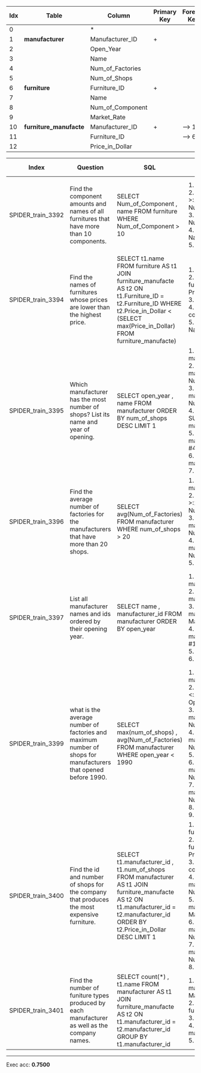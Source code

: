  | Idx | Table      | Column | Primary Key | Foreign Key | 
 | ----------- | ----------- | ----------- | ----------- | ----------- | 
  | 0 |  | * |   |   | 
 | 1 | **manufacturer** | Manufacturer_ID | + |   | 
 | 2 |   | Open_Year |   |   | 
 | 3 |   | Name |   |   | 
 | 4 |   | Num_of_Factories |   |   | 
 | 5 |   | Num_of_Shops |   |   | 
 | 6 | **furniture** | Furniture_ID | + |   | 
 | 7 |   | Name |   |   | 
 | 8 |   | Num_of_Component |   |   | 
 | 9 |   | Market_Rate |   |   | 
 | 10 | **furniture_manufacte** | Manufacturer_ID | + | --> 1 | 
 | 11 |   | Furniture_ID |   | --> 6 | 
 | 12 |   | Price_in_Dollar |   |   | 
 
  | Index | Question  | SQL | gold QDMR | pred QDMR | Exec | SQL hardness |
  | ----------- | ----------- | ----------- |  ----------- | ----------- | ----------- | ----------- | 
 | SPIDER_train_3392 | Find the component amounts and names of all furnitures that have more than 10 components. | SELECT Num_of_Component ,  name FROM furniture WHERE Num_of_Component  >  10 | 1. SELECT[tbl:​furniture] <br>2. FILTER[#1, comparative:​>:​10:​col:​furniture:​Num_of_Component] <br>3. PROJECT[col:​furniture:​Num_of_Component, #2] <br>4. PROJECT[col:​furniture:​Name, #2] <br>5. UNION[#3, #4] <br> | 1. SELECT[tbl:​furniture] <br>2. COMPARATIVE[#1, #1, comparative:​>:​10:​col:​furniture:​Num_of_Component] <br>3. PROJECT[col:​furniture:​Num_of_Component, #2] <br>4. PROJECT[col:​furniture:​Name, #2] <br>5. UNION[#3, #4] <br> | + | medium | 
  | SPIDER_train_3394 | Find the names of furnitures whose prices are lower than the highest price. | SELECT t1.name FROM furniture AS t1 JOIN furniture_manufacte AS t2 ON t1.Furniture_ID  =  t2.Furniture_ID WHERE t2.Price_in_Dollar  <  (SELECT max(Price_in_Dollar) FROM furniture_manufacte) | 1. SELECT[tbl:​furniture] <br>2. PROJECT[col:​furniture_manufacte:​Price_in_Dollar, #1] <br>3. AGGREGATE[max, #2] <br>4. COMPARATIVE[#1, #2, comparative:​<:​#3] <br>5. PROJECT[col:​furniture:​Name, #4] <br> | 1. SELECT[tbl:​furniture] <br>2. PROJECT[col:​furniture_manufacte:​Price_in_Dollar, #1] <br>3. AGGREGATE[max, #2] <br>4. COMPARATIVE[#1, #1, comparative:​=:​#3] <br>5. PROJECT[col:​furniture:​Name, #4] <br> | - | extra | 
  | SPIDER_train_3395 | Which manufacturer has the most number of shops? List its name and year of opening. | SELECT open_year ,  name FROM manufacturer ORDER BY num_of_shops DESC LIMIT 1 | 1. SELECT[tbl:​manufacturer] <br>2. PROJECT[col:​manufacturer:​Num_of_Shops, #1] <br>3. GROUP[col:​manufacturer:​Num_of_Shops, #2, #1] <br>4. SUPERLATIVE[comparative:​max:​None, #1, #3] <br>5. PROJECT[col:​manufacturer:​Open_Year, #4] <br>6. PROJECT[col:​manufacturer:​Name, #4] <br>7. UNION[#5, #6] <br> | 1. SELECT[tbl:​manufacturer] <br>2. PROJECT[col:​manufacturer:​Num_of_Shops, #1] <br>3. GROUP[sum, #2, #1] <br>4. SUPERLATIVE[comparative:​max:​None, #1, #3] <br>5. PROJECT[col:​manufacturer:​Open_Year, #4] <br>6. PROJECT[col:​manufacturer:​Name, #4] <br>7. UNION[#5, #6] <br> | + | medium | 
  | SPIDER_train_3396 | Find the average number of factories for the manufacturers that have more than 20 shops. | SELECT avg(Num_of_Factories) FROM manufacturer WHERE num_of_shops  >  20 | 1. SELECT[tbl:​manufacturer] <br>2. FILTER[#1, comparative:​>:​20:​col:​manufacturer:​Num_of_Shops] <br>3. PROJECT[col:​manufacturer:​Num_of_Factories, #2] <br>4. GROUP[col:​manufacturer:​Num_of_Factories, #3, #2] <br>5. AGGREGATE[avg, #4] <br> | 1. SELECT[tbl:​manufacturer] <br>2. COMPARATIVE[#1, #1, comparative:​>:​20:​col:​manufacturer:​Num_of_Shops] <br>3. PROJECT[col:​manufacturer:​Num_of_Factories, #2] <br>4. GROUP[sum, #3, #2] <br>5. AGGREGATE[avg, #4] <br> | + | easy | 
  | SPIDER_train_3397 | List all manufacturer names and ids ordered by their opening year. | SELECT name ,  manufacturer_id FROM manufacturer ORDER BY open_year | 1. SELECT[tbl:​manufacturer] <br>2. PROJECT[col:​manufacturer:​Name, #1] <br>3. PROJECT[col:​manufacturer:​Manufacturer_ID, #1] <br>4. PROJECT[col:​manufacturer:​Open_Year, #1] <br>5. UNION[#2, #3] <br>6. SORT[#5, #4] <br> | 1. SELECT[tbl:​manufacturer] <br>2. PROJECT[col:​manufacturer:​Name, #1] <br>3. PROJECT[col:​manufacturer:​Manufacturer_ID, #1] <br>4. PROJECT[col:​manufacturer:​Open_Year, #1] <br>5. UNION[#2, #3] <br>6. SORT[#5, #4, sortdir:​ascending] <br> | + | medium | 
  | SPIDER_train_3399 | what is the average number of factories and maximum number of shops for manufacturers that opened before 1990. | SELECT max(num_of_shops) ,  avg(Num_of_Factories) FROM manufacturer WHERE open_year  <  1990 | 1. SELECT[tbl:​manufacturer] <br>2. FILTER[#1, comparative:​<:​1990:​col:​manufacturer:​Open_Year] <br>3. PROJECT[col:​manufacturer:​Num_of_Factories, #2] <br>4. GROUP[col:​manufacturer:​Num_of_Shops, #3, #2] <br>5. AGGREGATE[avg, #4] <br>6. PROJECT[col:​manufacturer:​Num_of_Shops, #2] <br>7. GROUP[col:​manufacturer:​Num_of_Factories, #6, #2] <br>8. AGGREGATE[max, #7] <br>9. UNION[#5, #8] <br> | 1. SELECT[tbl:​manufacturer] <br>2. COMPARATIVE[#1, #1, comparative:​<:​1990:​col:​manufacturer:​Open_Year] <br>3. PROJECT[col:​manufacturer:​Num_of_Factories, #2] <br>4. GROUP[sum, #3, #2] <br>5. AGGREGATE[avg, #4] <br>6. PROJECT[col:​manufacturer:​Num_of_Shops, #2] <br>7. GROUP[sum, #6, #2] <br>8. AGGREGATE[max, #7] <br>9. UNION[#5, #8] <br> | - | medium | 
  | SPIDER_train_3400 | Find the id and number of shops for the company that produces the most expensive furniture. | SELECT t1.manufacturer_id ,  t1.num_of_shops FROM manufacturer AS t1 JOIN furniture_manufacte AS t2 ON t1.manufacturer_id  =  t2.manufacturer_id ORDER BY t2.Price_in_Dollar DESC LIMIT 1 | 1. SELECT[tbl:​furniture_manufacte] <br>2. PROJECT[col:​furniture_manufacte:​Price_in_Dollar, #1] <br>3. COMPARATIVE[#1, #2, comparative:​max:​None] <br>4. PROJECT[col:​manufacturer:​Num_of_Shops, #3] <br>5. PROJECT[col:​manufacturer:​Manufacturer_ID, #4] <br>6. PROJECT[col:​manufacturer:​Num_of_Shops, #4] <br>7. AGGREGATE[col:​manufacturer:​Num_of_Shops, #6] <br>8. UNION[#5, #7] <br> | 1. SELECT[tbl:​furniture_manufacte] <br>2. PROJECT[col:​furniture_manufacte:​Price_in_Dollar, #1] <br>3. SUPERLATIVE[comparative:​max:​None, #1, #2] <br>4. PROJECT[col:​manufacturer:​Num_of_Shops, #3] <br>5. PROJECT[col:​manufacturer:​Manufacturer_ID, #4] <br>6. PROJECT[col:​manufacturer:​Num_of_Shops, #4] <br>7. AGGREGATE[sum, #6] <br>8. UNION[#5, #7] <br> | + | hard | 
  | SPIDER_train_3401 | Find the number of funiture types produced by each manufacturer as well as the company names. | SELECT count(*) ,  t1.name FROM manufacturer AS t1 JOIN furniture_manufacte AS t2 ON t1.manufacturer_id  =  t2.manufacturer_id GROUP BY t1.manufacturer_id | 1. SELECT[col:​manufacturer:​Manufacturer_ID] <br>2. PROJECT[tbl:​furniture_manufacte, #1] <br>3. GROUP[count, #2, #1] <br>4. PROJECT[col:​manufacturer:​Name, #1] <br>5. UNION[#3, #4] <br> | 1. SELECT[col:​manufacturer:​Manufacturer_ID] <br>2. PROJECT[tbl:​furniture_manufacte, #1] <br>3. GROUP[count, #2, #1] <br>4. PROJECT[col:​manufacturer:​Name, #1] <br>5. UNION[#3, #4] <br> | + | medium | 
 ***
 Exec acc: **0.7500**

